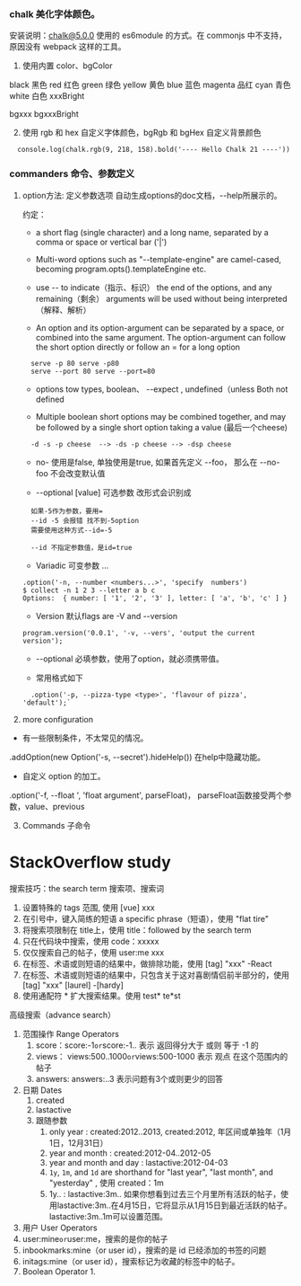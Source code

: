 ### chalk 美化字体颜色。

安装说明：chalk@5.0.0 使用的 es6module 的方式。在 commonjs 中不支持，原因没有 webpack 这样的工具。

1. 使用内置 color、bgColor

black 黑色
red 红色
green 绿色
yellow 黄色
blue 蓝色
magenta 品红
cyan 青色
white 白色
xxxBright

bgxxx
bgxxxBright

2. 使用 rgb 和 hex 自定义字体颜色，bgRgb 和 bgHex 自定义背景颜色

```
  console.log(chalk.rgb(9, 218, 158).bold('---- Hello Chalk 21 ----'))
```

### commanders 命令、参数定义

1. option方法:
    定义参数选项
    自动生成options的doc文档，--help所展示的。

    约定：
    - a short flag (single character) and a long name, separated by a comma or space or vertical bar ('|')

    - Multi-word options such as "--template-engine" are camel-cased, becoming program.opts().templateEngine etc.

    - use -- to indicate（指示、标识） the end of the options, and any remaining（剩余） arguments will be used without being interpreted（解释、解析）

    - An option and its option-argument can be separated by a space, or combined into the same argument. The option-argument can follow the short option directly or follow an = for a long option

    ```
      serve -p 80 serve -p80
      serve --port 80 serve --port=80
    ```

    - options tow types, boolean、 --expect <value>, undefined（unless Both not defined

    - Multiple boolean short options may be combined together, and may be followed by a single short option taking a value (最后一个cheese)

    ```
      -d -s -p cheese  --> -ds -p cheese --> -dsp cheese
    ```

    - no- 使用是false, 单独使用是true, 如果首先定义 --foo， 那么在 --no-foo 不会改变默认值

    - --optional [value] 可选参数 改形式会识别成
    
    ```
      如果-5作为参数，要用=
      --id -5 会报错 找不到-5option
      需要使用这种方式--id=-5

      --id 不指定参数值，是id=true
    ```
    - Variadic 可变参数 ...

    ```
    .option('-n, --number <numbers...>', 'specify  numbers')
    $ collect -n 1 2 3 --letter a b c
    Options:  { number: [ '1', '2', '3' ], letter: [ 'a', 'b', 'c' ] }
    ```
    - Version 默认flags are -V and --version
    
    ```
    program.version('0.0.1', '-v, --vers', 'output the current version');
    ```

    - --optional <value> 必填参数，使用了option，就必须携带值。

    - 常用格式如下

    ```
      .option('-p, --pizza-type <type>', 'flavour of pizza', 'default');`
    ```

2. more configuration

  - 有一些限制条件，不太常见的情况。

  .addOption(new Option('-s, --secret').hideHelp()) 在help中隐藏功能。

  - 自定义 option 的加工。

  .option('-f, --float <number>', 'float argument', parseFloat)， parseFloat函数接受两个参数，value、previous

3. Commands 子命令
  




# StackOverflow study

搜索技巧：the search term 搜索项、搜索词

1. 设置特殊的 tags 范围, 使用 [vue] xxx
2. 在引号中，键入简练的短语  a specific phrase（短语），使用 "flat tire"
3. 将搜索项限制在 title上，使用 title：followed by the search term
4. 只在代码块中搜索，使用 code：xxxxx
5. 仅仅搜索自己的帖子，使用 user:me  xxx
6. 在标签、术语或则短语的结果中，做排除功能，使用 [tag] "xxx" -React
7. 在标签、术语或则短语的结果中，只包含关于这对喜剧情侣前半部分的，使用 [tag] "xxx" [laurel] -[hardy]
8. 使用通配符 * 扩大搜索结果。使用 test* te*st

高级搜索（advance search）

1. 范围操作 Range Operators
   1. score：score:-1` or `score:-1.. 表示 返回得分大于 或则 等于 -1 的
   2. views： views:500..1000` or `views:500-1000 表示 观点 在这个范围内的帖子
   3. answers: answers:..3 表示问题有3个或则更少的回答
2. 日期 Dates
   1. created
   2. lastactive
   3. 跟随参数
      1. only year : created:2012..2013, created:2012, 年区间或单独年（1月1日，12月31日）
      2. year and month :  created:2012-04..2012-05 
      3. year and month and day : lastactive:2012-04-03
      4. `1y`, `1m`, and `1d` are shorthand for "last year", "last month", and "yesterday" , 使用 created：1m
      5. 1y.. : lastactive:3m..   如果你想看到过去三个月里所有活跃的帖子，使用lastactive:3m..在4月15日，它将显示从1月15日到最近活跃的帖子。lastactive:3m..1m可以设置范围。
3.  用户 User Operators
   1. user:mine` or `user:me，搜索的是你的帖子
   2. inbookmarks:mine（or user id），搜索的是 id 已经添加的书签的问题
   3. initags:mine（or user id），搜索标记为收藏的标签中的帖子。
4. Boolean Operator
   1. 

​		
